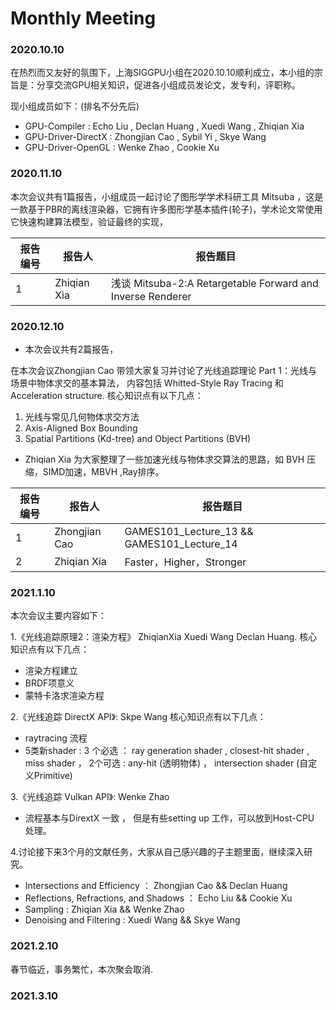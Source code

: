 # Monthly Meeting


### 2020.10.10
在热烈而又友好的氛围下，上海SIGGPU小组在2020.10.10顺利成立，本小组的宗旨是：分享交流GPU相关知识，促进各小组成员发论文，发专利，评职称。

现小组成员如下：(排名不分先后)
- GPU-Compiler : Echo Liu , Declan Huang , Xuedi Wang , Zhiqian Xia
- GPU-Driver-DirectX : Zhongjian Cao , Sybil Yi ,  Skye Wang
- GPU-Driver-OpenGL : Wenke Zhao , Cookie Xu


### 2020.11.10
本次会议共有1篇报告，小组成员一起讨论了图形学学术科研工具 Mitsuba ，这是一款基于PBR的离线渲染器，它拥有许多图形学基本插件(轮子)，学术论文常使用它快速构建算法模型，验证最终的实现，
    
|  报告编号   |  报告人  |    报告题目  |
|  ----  | ----  |  ----  |
| 1  | Zhiqian Xia | 浅谈 Mitsuba-2:A Retargetable Forward and Inverse Renderer|
   

### 2020.12.10
- 本次会议共有2篇报告，

在本次会议Zhongjian Cao 带领大家复习并讨论了光线追踪理论 Part 1：光线与场景中物体求交的基本算法，
内容包括 Whitted-Style Ray Tracing 和 Acceleration structure. 核心知识点有以下几点：
1. 光线与常见几何物体求交方法
2. Axis-Aligned Box Bounding
3. Spatial Partitions (Kd-tree) and Object Partitions (BVH)

- Zhiqian Xia 为大家整理了一些加速光线与物体求交算法的思路，如 BVH 压缩，SIMD加速，MBVH ,Ray排序。 

|  报告编号   |  报告人  |    报告题目  |
|  ----  | ----  |  ----  |
| 1  | Zhongjian Cao | GAMES101_Lecture_13 && GAMES101_Lecture_14 |
| 2  | Zhiqian Xia | Faster，Higher，Stronger |



### 2021.1.10
本次会议主要内容如下：

1.《光线追踪原理2：渲染方程》 ZhiqianXia  Xuedi Wang  Declan Huang. 核心知识点有以下几点：
- 渲染方程建立
- BRDF项意义
- 蒙特卡洛求渲染方程

2.《光线追踪 DirectX API》: Skpe Wang 核心知识点有以下几点：
- raytracing 流程
- 5类新shader : 3 个必选 ： ray generation shader , closest-hit shader , miss shader ， 2个可选 : any-hit (透明物体) ， intersection shader (自定义Primitive)

3.《光线追踪 Vulkan API》: Wenke Zhao
- 流程基本与DirextX 一致 ， 但是有些setting up 工作，可以放到Host-CPU 处理。 

4.讨论接下来3个月的文献任务，大家从自己感兴趣的子主题里面，继续深入研究。
- Intersections and Efficiency    ： Zhongjian Cao && Declan Huang 
- Reflections, Refractions, and Shadows  ： Echo Liu && Cookie Xu
- Sampling  :  Zhiqian Xia && Wenke Zhao
- Denoising and Filtering  : Xuedi Wang && Skye Wang

### 2021.2.10
春节临近，事务繁忙，本次聚会取消.


### 2021.3.10